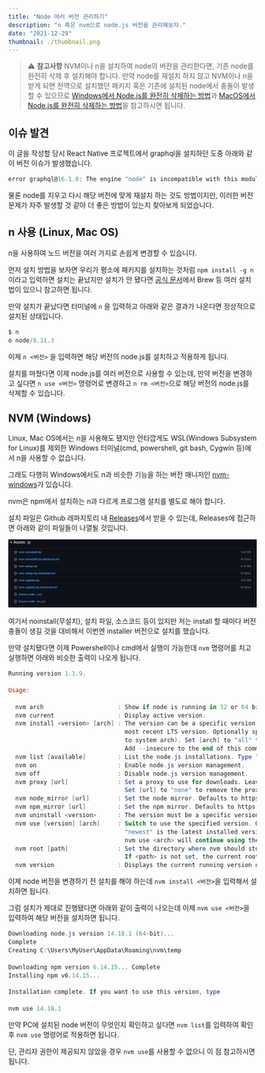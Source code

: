 ```yaml
---
title: "Node 여러 버전 관리하기"
description: "n 혹은 nvm으로 node.js 버전을 관리해보자."
date: "2021-12-29"
thumbnail: ./thumbnail.png
---
```


> ⚠️ **참고사항**
> NVM이나 n을 설치하여 node의 버전을 관리한다면, 기존 node를 완전히 삭제 후 설치해야 합니다.
> 만약 node를 재설치 하지 않고 NVM이나 n을 받게 되면 전역으로 설치했던 패키지 혹은 기존에 설치된 node에서 충돌이 발생할 수 있으므로 [Windows에서 Node.js를 완전히 삭제하는 방법](https://stackoverflow.com/questions/20711240/how-to-completely-remove-node-js-from-windows)과 [MacOS에서 Node.js를 완전히 삭제하는 방법](https://stackoverflow.com/questions/11177954/how-do-i-completely-uninstall-node-js-and-reinstall-from-beginning-mac-os-x?rq=1)을 참고하시면 됩니다.

## 이슈 발견

이 글을 작성할 당시 React Native 프로젝트에서 graphql을 설치하던 도중 아래와 같이 버전 이슈가 발생했습니다.

```powershell
error graphql@16.1.0: The engine "node" is incompatible with this module. Expected version "^12.22.0 || ^14.16.0 || >=16.0.0". Got "14.15.1"
```

물론 node를 지우고 다시 해당 버전에 맞게 재설치 하는 것도 방법이지만, 이러한 버전 문제가 자주 발생할 것 같아 더 좋은 방법이 있는지 찾아보게 되었습니다.

## n 사용 (Linux, Mac OS)

n을 사용하여 노드 버전을 여러 가지로 손쉽게 변경할 수 있습니다.

먼저 설치 방법을 보자면 우리가 평소에 패키지를 설치하는 것처럼 `npm install -g n` 이라고 입력하면 설치는 끝났지만 설치가 안 됐다면 [공식 문서](https://github.com/tj/n)에서 Brew 등 여러 설치법이 있으니 참고하면 됩니다.

만약 설치가 끝났다면 터미널에 `n` 을 입력하고 아래와 같은 결과가 나온다면 정상적으로 설치된 상태입니다.

```powershell
$ n
ο node/8.11.3
```

이제 `n <버전>` 을 입력하면 해당 버전의 node.js를 설치하고 적용하게 됩니다.

설치를 마쳤다면 이제 node.js를 여러 버전으로 사용할 수 있는데, 만약 버전을 변경하고 싶다면 `n use <버전>` 명령어로 변경하고 `n rm <버전>`으로 해당 버전의 node.js를 삭제할 수 있습니다.

## NVM (Windows)

Linux, Mac OS에서는 n을 사용해도 됐지만 안타깝게도 WSL(Windows Subsystem for Linux)를 제외한 Windows 터미널(cmd, powershell, git bash, Cygwin 등)에서 n을 사용할 수 없습니다.

그래도 다행히 Windows에서도 n과 비슷한 기능을 하는 버전 매니저인 [nvm-windows](https://github.com/coreybutler/nvm-windows)가 있습니다.

nvm은 npm에서 설치하는 n과 다르게 프로그램 설치를 별도로 해야 합니다.

설치 파일은 Github 레파지토리 내 [Releases](https://github.com/coreybutler/nvm-windows/releases)에서 받을 수 있는데, Releases에 접근하면 아래와 같이 파일들이 나열될 것입니다.

![nvm-assets](./nvm-assets.png)

여기서 noinstall(무설치), 설치 파일, 소스코드 등이 있지만 저는 install 할 때마다 버전 충돌이 생길 것을 대비해서 이번엔 installer 버전으로 설치를 했습니다.

만약 설치됐다면 이제 Powershell이나 cmd에서 실행이 가능한데 `nvm` 명령어를 치고 실행하면 아래와 비슷한 출력이 나오게 됩니다.

```powershell
Running version 1.1.9.

Usage:

  nvm arch                     : Show if node is running in 32 or 64 bit mode.
  nvm current                  : Display active version.
  nvm install <version> [arch] : The version can be a specific version, "latest" for the latest current version, or "lts" for the
                                 most recent LTS version. Optionally specify whether to install the 32 or 64 bit version (defaults
                                 to system arch). Set [arch] to "all" to install 32 AND 64 bit versions.
                                 Add --insecure to the end of this command to bypass SSL validation of the remote download server.
  nvm list [available]         : List the node.js installations. Type "available" at the end to see what can be installed. Aliased as ls.
  nvm on                       : Enable node.js version management.
  nvm off                      : Disable node.js version management.
  nvm proxy [url]              : Set a proxy to use for downloads. Leave [url] blank to see the current proxy.
                                 Set [url] to "none" to remove the proxy.
  nvm node_mirror [url]        : Set the node mirror. Defaults to https://nodejs.org/dist/. Leave [url] blank to use default url.
  nvm npm_mirror [url]         : Set the npm mirror. Defaults to https://github.com/npm/cli/archive/. Leave [url] blank to default url.
  nvm uninstall <version>      : The version must be a specific version.
  nvm use [version] [arch]     : Switch to use the specified version. Optionally use "latest", "lts", or "newest".
                                 "newest" is the latest installed version. Optionally specify 32/64bit architecture.
                                 nvm use <arch> will continue using the selected version, but switch to 32/64 bit mode.
  nvm root [path]              : Set the directory where nvm should store different versions of node.js.
                                 If <path> is not set, the current root will be displayed.
  nvm version                  : Displays the current running version of nvm for Windows. Aliased as v.
```

이제 node 버전을 변경하기 전 설치를 해야 하는데 `nvm install <버전>`을 입력해서 설치하면 됩니다.

그럼 설치가 제대로 진행됐다면 아래와 같이 출력이 나오는데 이제 `nvm use <버전>`을 입력하여 해당 버전을 설치하면 됩니다.

```powershell
Downloading node.js version 14.18.1 (64-bit)...
Complete
Creating C:\Users\MyUser\AppData\Roaming\nvm\temp

Downloading npm version 6.14.15... Complete
Installing npm v6.14.15...

Installation complete. If you want to use this version, type

nvm use 14.18.1
```

만약 PC에 설치된 node 버전이 무엇인지 확인하고 싶다면 `nvm list`를 입력하여 확인 후 `nvm use` 명령어로 적용하면 됩니다.

단, 관리자 권한이 제공되지 않았을 경우 `nvm use`를 사용할 수 없으니 이 점 참고하시면 됩니다.
